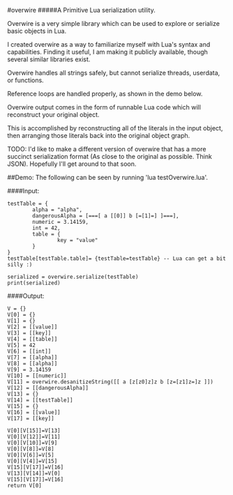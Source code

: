 #overwire
#####A Primitive Lua serialization utility.

Overwire is a very simple library which can be used to explore or serialize basic objects in Lua.

I created overwire as a way to familiarize myself with Lua's syntax and capabilities. 
Finding it useful, I am making it publicly available, though several similar libraries exist.

Overwire handles all strings safely, but cannot serialize threads, userdata, or functions.

Reference loops are handled properly, as shown in the demo below.


Overwire output comes in the form of runnable Lua code which will reconstruct your original object.

This is accomplished by reconstructing all of the literals in the input object, then arranging those literals back into the original object graph.


TODO: I'd like to make a different version of overwire that has a more succinct serialization format (As close to the original as possible. Think JSON). 
Hopefully I'll get around to that soon.

##Demo:
The following can be seen by running 'lua testOverwire.lua'.

####Input:
```
testTable = {
        alpha = "alpha",
        dangerousAlpha = [===[ a [[0]] b [=[1]=] ]===],
        numeric = 3.14159,
        int = 42,
        table = {
                key = "value"
        }
}
testTable[testTable.table]= {testTable=testTable} -- Lua can get a bit silly :)

serialized = overwire.serialize(testTable)
print(serialized)
```

####Output:
```
V = {}
V[0] = {}
V[1] = {}
V[2] = [[value]]
V[3] = [[key]]
V[4] = [[table]]
V[5] = 42
V[6] = [[int]]
V[7] = [[alpha]]
V[8] = [[alpha]]
V[9] = 3.14159
V[10] = [[numeric]]
V[11] = overwire.desanitizeString([[ a [z[z0]z]z b [z=[z1]z=]z ]])
V[12] = [[dangerousAlpha]]
V[13] = {}
V[14] = [[testTable]]
V[15] = {}
V[16] = [[value]]
V[17] = [[key]]

V[0][V[15]]=V[13]
V[0][V[12]]=V[11]
V[0][V[10]]=V[9]
V[0][V[8]]=V[8]
V[0][V[6]]=V[5]
V[0][V[4]]=V[15]
V[15][V[17]]=V[16]
V[13][V[14]]=V[0]
V[15][V[17]]=V[16]
return V[0]
```

